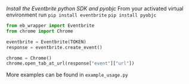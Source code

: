 *Install the Eventbrite python SDK and pyobjc*
From your activated virtual environment run
`pip install eventbrite`
`pip install pyobjc`

```python
from eb_wrapper import Eventbrite
from chrome import Chrome

eventbrite = Eventbrite(TOKEN)
response = eventbrite.create_event()

chrome = Chrome()
chrome.open_tab_at_url(response["event"]["url"])
```

More examples can be found in `example_usage.py`
